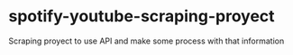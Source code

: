 # spotify-youtube-scraping-proyect
Scraping proyect to use API and make some process with that information
